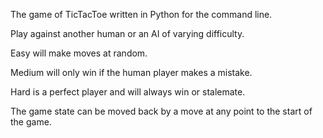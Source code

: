 The game of TicTacToe written in Python for the command line.

Play against another human or an AI of varying difficulty.

Easy will make moves at random.

Medium will only win if the human player makes a mistake.

Hard is a perfect player and will always win or stalemate.

The game state can be moved back by a move at any point to the start of the game.
